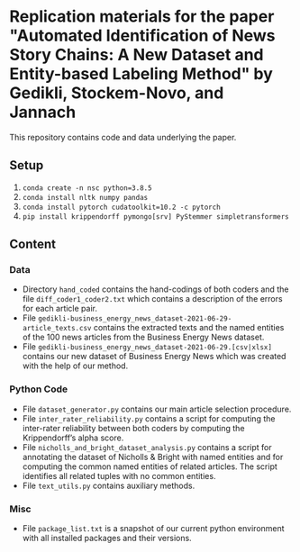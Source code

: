 # Replication materials for the paper "Automated Identification of News Story Chains: A New Dataset and Entity-based Labeling Method" by Gedikli, Stockem-Novo, and Jannach

This repository contains code and data underlying the paper.

## Setup

1. `conda create -n nsc python=3.8.5`
2. `conda install nltk numpy pandas`
3. `conda install pytorch cudatoolkit=10.2 -c pytorch`
4. `pip install krippendorff pymongo[srv] PyStemmer simpletransformers`

## Content

### Data

* Directory `hand_coded` contains the hand-codings of both coders and the file `diff_coder1_coder2.txt` which contains a description of the errors for each article pair.
* File `gedikli-business_energy_news_dataset-2021-06-29-article_texts.csv` contains the extracted texts and the named entities of the 100 news articles from the Business Energy News dataset.
* File `gedikli-business_energy_news_dataset-2021-06-29.[csv|xlsx]` contains our new dataset of Business Energy News which was created with the help of our method.

### Python Code

* File `dataset_generator.py` contains our main article selection procedure.
* File `inter_rater_reliability.py` contains a script for computing the inter-rater reliability between both coders by computing the Krippendorff’s alpha score.
* File `nicholls_and_bright_dataset_analysis.py` contains a script for annotating the dataset of Nicholls & Bright with named entities and for computing the common named entities of related articles. The script identifies all related tuples with no common entities.
* File `text_utils.py` contains auxiliary methods.

### Misc

* File `package_list.txt` is a snapshot of our current python environment with all installed packages and their versions.

